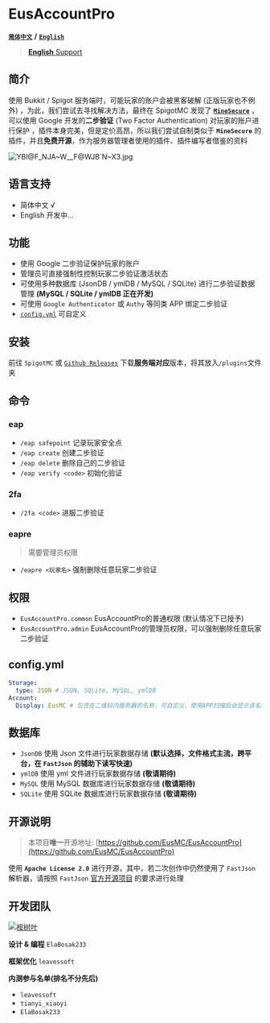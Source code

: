 # EusAccountPro

[**`简体中文`**](README.md) **/** [**`English`**](README-EN.md)

> [**English** Support](https://github.com/EusMC/EusAccountPro/tree/english)

## 简介

使用 Bukkit / Spigot 服务端时，可能玩家的账户会被黑客破解 (正版玩家也不例外) ，为此，我们尝试去寻找解决方法，最终在 SpigotMC 发现了 [**`MineSecure`**](https://www.spigotmc.org/resources/minesecure.699/) ，可以使用 Google 开发的**二步验证** (Two Factor Authentication) 对玩家的账户进行保护 ，插件本身完美，但是定价高昂，所以我们尝试自制类似于 **`MineSecure`** 的插件，并且**免费开源**，作为服务器管理者使用的插件、插件编写者借鉴的资料

![YBI@F_NJA~W__F@WJB`N~X3.jpg](https://i.loli.net/2020/04/19/T3EVFY8AwDfLdek.jpg)

## 语言支持

- 简体中文 √
- English 开发中...

## 功能

- 使用 Google 二步验证保护玩家的账户
- 管理员可直接强制性控制玩家二步验证激活状态
- 可使用多种数据库 (JsonDB / ymlDB / MySQL / SQLite) 进行二步验证数据管理 **(MySQL / SQLite / ymlDB 正在开发)**
- 可使用 `Google Authenticator` 或 `Authy` 等同类 APP 绑定二步验证
- [`config.yml`](/src/main/resources/config.yml) 可自定义

## 安装

前往 `SpigotMC` 或 [`Github Releases`](https://github.com/EusMC/EusAccountPro/releases) 下载**服务端对应**版本，将其放入`/plugins`文件夹

## 命令

### eap
- `/eap safepoint` 记录玩家安全点
- `/eap create` 创建二步验证
- `/eap delete` 删除自己的二步验证
- `/eap verify <code>` 初始化验证

### 2fa
- `/2fa <code>` 进服二步验证

### eapre
> 需要管理员权限
- `/eapre <玩家名>` 强制删除任意玩家二步验证

## 权限

- `EusAccountPro.common` EusAccountPro的普通权限 (默认情况下已授予)
- `EusAccountPro.admin` EusAccountPro的管理员权限，可以强制删除任意玩家二步验证

## config.yml

```yaml
Storage:
  type: JSON # JSON, SQLite, MySQL, ymlDB
Account:
  Display: EusMC # 包含在二维码内服务器的名称，可自定义，使用APP扫描后会显示该名称
```

## 数据库

- `JsonDB` 使用 Json 文件进行玩家数据存储 **(默认选择，文件格式主流，跨平台，在 `FastJson` 的辅助下读写快速)**
- `ymlDB` 使用 yml 文件进行玩家数据存储 **(敬请期待)**
- `MySQL` 使用 MySQL 数据库进行玩家数据存储 **(敬请期待)**
- `SQLite` 使用 SQLite 数据库进行玩家数据存储 **(敬请期待)**

## 开源说明

> 本项目**唯一**开源地址: [https://github.com/EusMC/EusAccountPro](https://github.com/EusMC/EusAccountPro)

使用 **`Apache License 2.0`** 进行开源，其中，若二次创作中仍然使用了 `FastJson` 解析器，请按照 `FastJson` [官方开源项目](https://github.com/alibaba/fastjson) 的要求进行处理

## 开发团队

[![桉树叶](https://www.eumc.cc/images/logo_text_black.png)](https://www.eumc.cc)

**设计 & 编程** `ElaBosak233`

**框架优化** `leavessoft`

**内测参与名单(排名不分先后)**

- `leavessoft`
- `tianyi_xiaoyi`
- `ElaBosak233`
